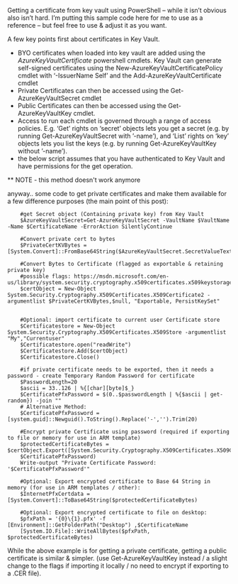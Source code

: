 Getting a certificate from key vault using PowerShell – while it isn’t obvious also isn’t hard. I’m putting this sample code here for me to use as a reference – but feel free to use & adjust it as you want.

A few key points first about certificates in Key Vault.
- BYO certificates when loaded into key vault are added using the *AzureKeyVaultCertificate* powershell cmdlets.
Key Vault can generate self-signed certificates using the New-AzureKeyVaultCertificatePolicy cmdlet with ‘-IssuerName Self’ and the Add-AzureKeyVaultCertificate cmdlet
- Private Certificates can then be accessed using the Get-AzureKeyVaultSecret cmdlet
- Public Certificates  can then be accessed using the Get-AzureKeyVaultKey cmdlet.
- Access to run each cmdlet is governed through a range of access policies. E.g. ‘Get’ rights on ‘secret’ objects lets you get a secret (e.g. by running Get-AzureKeyVaultSecret with ’-name’), and ‘List’ rights on ‘key’ objects lets you list the keys (e.g. by running Get-AzureKeyVaultKey without ’-name’).
- the below script assumes that you have authenticated to Key Vault and have permissions for the get operation.

** NOTE - this method doesn't work anymore

anyway.. some code to get private certificates and make them available for a few difference purposes (the main point of this post):

        #get Secret object (Containing private key) from Key Vault
        $AzureKeyVaultSecret=Get-AzureKeyVaultSecret -VaultName $VaultName -Name $CertificateName -ErrorAction SilentlyContinue

        #Convert private cert to bytes
        $PrivateCertKVBytes = [System.Convert]::FromBase64String($AzureKeyVaultSecret.SecretValueText)

        #Convert Bytes to Certificate (flagged as exportable & retaining private key)
        #possible flags: https://msdn.microsoft.com/en-us/library/system.security.cryptography.x509certificates.x509keystorageflags(v=vs.110).aspx
        $certObject = New-Object System.Security.Cryptography.X509Certificates.X509Certificate2 -argumentlist $PrivateCertKVBytes,$null, "Exportable, PersistKeySet"


        #Optional: import certificate to current user Certificate store
        $Certificatestore = New-Object System.Security.Cryptography.X509Certificates.X509Store -argumentlist "My","Currentuser"
        $Certificatestore.open("readWrite")
        $Certificatestore.Add($certObject)
        $Certificatestore.Close()

        #if private certificate needs to be exported, then it needs a password - create Temporary Random Password for certificate
        $PasswordLength=20
        $ascii = 33..126 | %{[char][byte]$_}
        $CertificatePfxPassword = $(0..$passwordLength | %{$ascii | get-random}) -join ""
        # Alternative Method:
        $CertificatePfxPassword = [system.guid]::Newguid().ToString().Replace('-','').Trim(20)

        #Encrypt private Certificate using password (required if exporting to file or memory for use in ARM template)
        $protectedCertificateBytes = $certObject.Export([System.Security.Cryptography.X509Certificates.X509ContentType]::Pkcs12,
        $CertificatePfxPassword)
        Write-output "Private Certificate Password: '$CertificatePfxPassword'"

        #Optional: Export encrypted certificate to Base 64 String in memory (for use in ARM templates / other):
        $InternetPfxCertdata = [System.Convert]::ToBase64String($protectedCertificateBytes)

        #Optional: Export encrypted certificate to file on desktop:
        $pfxPath = '{0}\{1}.pfx' -f [Environment]::GetFolderPath("Desktop") ,$CertificateName
        [System.IO.File]::WriteAllBytes($pfxPath, $protectedCertificateBytes)

While the above example is for getting a private certificate, getting a public certificate is similar & simpler. (use Get-AzureKeyVaultKey instead / a slight change to the flags if importing it locally / no need to encrypt if exporting to a .CER file).
